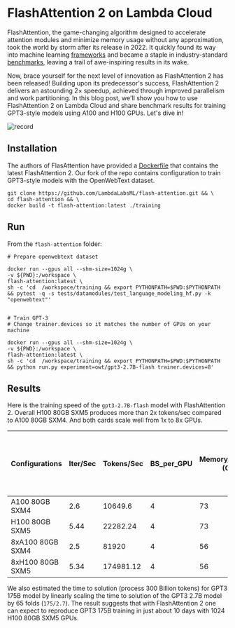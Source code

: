 # FlashAttention 2 on Lambda Cloud

FlashAttention, the game-changing algorithm designed to accelerate attention modules and minimize memory usage without any approximation, took the world by storm after its release in 2022. It quickly found its way into machine learning [frameworks](https://github.com/Dao-AILab/flash-attention/blob/main/usage.md#integrated-into-machine-learning-frameworks) and became a staple in industry-standard [benchmarks](https://spectrum.ieee.org/mlperf-rankings-2022), leaving a trail of awe-inspiring results in its wake.

Now, brace yourself for the next level of innovation as FlashAttention 2 has been released! Building upon its predecessor's success, FlashAttention 2 delivers an astounding 2× speedup, achieved through improved parallelism and work partitioning. In this blog post, we'll show you how to use FlashAttention 2 on Lambda Cloud and share benchmark results for training GPT3-style models using A100 and H100 GPUs. Let's dive in!

![record](imgs/record.gif)

## Installation

The authors of FlasAttention have provided a [Dockerfile](https://github.com/Dao-AILab/flash-attention/blob/main/training/Dockerfile) that contains the latest FlashAttention 2. Our fork of the repo contains configuration to train GPT3-style models with the OpenWebText dataset.

```
git clone https://github.com/LambdaLabsML/flash-attention.git && \
cd flash-attention && \
docker build -t flash-attention:latest ./training
```

## Run

From the `flash-attention` folder:

```
# Prepare openwebtext dataset

docker run --gpus all --shm-size=1024g \
-v ${PWD}:/workspace \
flash-attention:latest \
sh -c 'cd  /workspace/training && export PYTHONPATH=$PWD:$PYTHONPATH && pytest -q -s tests/datamodules/test_language_modeling_hf.py -k "openwebtext"'


# Train GPT-3
# Change trainer.devices so it matches the number of GPUs on your machine

docker run --gpus all --shm-size=1024g \
-v ${PWD}:/workspace \
flash-attention:latest \
sh -c 'cd  /workspace/training && export PYTHONPATH=$PWD:$PYTHONPATH && python run.py experiment=owt/gpt3-2.7B-flash trainer.devices=8'
```

## Results

Here is the training speed of the `gpt3-2.7B-flash` model with FlashAttention 2. Overall H100 80GB SXM5 produces more than 2x tokens/sec compared to A100 80GB SXM4. And both cards scale well from 1x to 8x GPUs.

| Configurations   | Iter/Sec | Tokens/Sec | BS_per_GPU | Memory_per_GPU (GB) | Time to 300B Tokens GPT3-2.7B (Days) | Extrapolated Time to 300B Tokens GPT3-175B (Days) |
| ---------------- | -------- | ---------- | ---------- | ------------------- | ------------------------------------ | ------------------------------------------------- |
| A100 80GB SXM4   | 2.6      | 10649.6    | 4          | 73                  | 326                                  | 21132                                             |
| H100 80GB SXM5   | 5.44     | 22282.24   | 4          | 73                  | 156                                  | 10100                                             |
| 8xA100 80GB SXM4 | 2.5      | 81920      | 4          | 56                  | 42                                   | 2747                                              |
| 8xH100 80GB SXM5 | 5.34     | 174981.12  | 4          | 56                  | 20                                   | 1286                                              |

We also estimated the time to solution (process 300 Billion tokens) for GPT3 175B model by linearly scaling the time to solution of the GPT3 2.7B model by 65 folds (`175/2.7`). The result suggests that with FlashAttention 2 one can expect to reproduce GPT3 175B training in just about 10 days with 1024 H100 80GB SXM5 GPUs.
